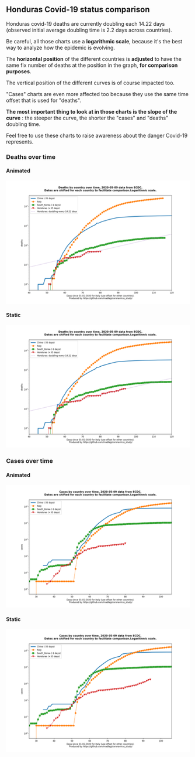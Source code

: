 ## Honduras Covid-19 status comparison 

Honduras covid-19 deaths are currently doubling each 14.22 days (observed initial average doubling time is 2.2 days across countries).



Be careful, all those charts use a **logarithmic scale**, because it's the best way to analyze how the epidemic is evolving.
 
The **horizontal position** of the different countries is **adjusted** to have the same fix number of deaths at the position in the graph, **for comparison purposes**.

The vertical position of the different curves is of course impacted too.

"Cases" charts are even more affected too because they use the same time offset that is used for "deaths".

**The most important thing to look at in those charts is the slope of the curve** : the steeper the curve, the shorter the "cases" and "deaths" doubling time.

Feel free to use these charts to raise awareness about the danger Covid-19 represents. 


 
### Deaths over time
 
#### Animated
![Honduras covid-19 deaths animated chart](https://raw.githubusercontent.com/madlag/coronavirus_study/master/notebooks/graphs/2020-05-09/countries/Honduras/2020-05-09_Honduras_deaths.gif "Honduras covid-19 deaths animated chart")   
 
#### Static
![Honduras covid-19 deaths static chart](https://raw.githubusercontent.com/madlag/coronavirus_study/master/notebooks/graphs/2020-05-09/countries/Honduras/2020-05-09_Honduras_deaths.png "Honduras covid-19 deaths static chart")   

 
### Cases over time
 
#### Animated
![Honduras covid-19 cases animated chart](https://raw.githubusercontent.com/madlag/coronavirus_study/master/notebooks/graphs/2020-05-09/countries/Honduras/2020-05-09_Honduras_cases.gif "Honduras covid-19 cases animated chart")   
 
#### Static
![Honduras covid-19 cases static chart](https://raw.githubusercontent.com/madlag/coronavirus_study/master/notebooks/graphs/2020-05-09/countries/Honduras/2020-05-09_Honduras_cases.png "Honduras covid-19 cases static chart")   

